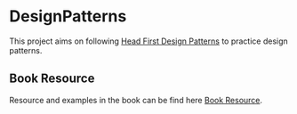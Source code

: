 # DesignPatterns
This project aims on following [Head First Design Patterns](https://www.oreilly.com/library/view/head-first-design/0596007124/) to practice design patterns.
## Book Resource
Resource and examples in the book can be find here [Book Resource](https://www.wickedlysmart.com/head-first-design-patterns/).
